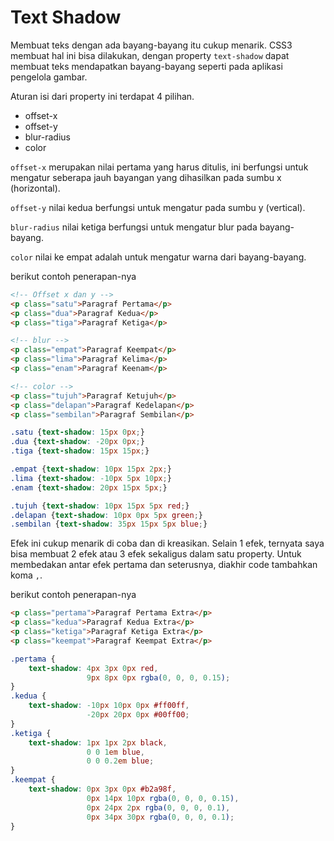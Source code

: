 # Text Shadow

Membuat teks dengan ada bayang-bayang itu cukup menarik. CSS3 membuat hal ini bisa dilakukan, dengan property `text-shadow` dapat membuat teks mendapatkan bayang-bayang seperti pada aplikasi pengelola gambar.

Aturan isi dari property ini terdapat 4 pilihan.

- offset-x
- offset-y
- blur-radius
- color

`offset-x` merupakan nilai pertama yang harus ditulis, ini berfungsi untuk mengatur seberapa jauh bayangan yang dihasilkan pada sumbu x (horizontal).

`offset-y` nilai kedua berfungsi untuk mengatur pada sumbu y (vertical).

`blur-radius` nilai ketiga berfungsi untuk mengatur blur pada bayang-bayang.

`color` nilai ke empat adalah untuk mengatur warna dari bayang-bayang.

berikut contoh penerapan-nya

```html
<!-- Offset x dan y -->
<p class="satu">Paragraf Pertama</p>
<p class="dua">Paragraf Kedua</p>
<p class="tiga">Paragraf Ketiga</p>

<!-- blur -->
<p class="empat">Paragraf Keempat</p>
<p class="lima">Paragraf Kelima</p>
<p class="enam">Paragraf Keenam</p>

<!-- color -->
<p class="tujuh">Paragraf Ketujuh</p>
<p class="delapan">Paragraf Kedelapan</p>
<p class="sembilan">Paragraf Sembilan</p>
```

```css
.satu {text-shadow: 15px 0px;}
.dua {text-shadow: -20px 0px;}
.tiga {text-shadow: 15px 15px;}

.empat {text-shadow: 10px 15px 2px;}
.lima {text-shadow: -10px 5px 10px;}
.enam {text-shadow: 20px 15px 5px;}

.tujuh {text-shadow: 10px 15px 5px red;}
.delapan {text-shadow: 10px 0px 5px green;}
.sembilan {text-shadow: 35px 15px 5px blue;}
```

Efek ini cukup menarik di coba dan di kreasikan. Selain 1 efek, ternyata saya bisa membuat 2 efek atau 3 efek sekaligus dalam satu property. Untuk membedakan antar efek pertama dan seterusnya, diakhir code tambahkan koma `,`.

berikut contoh penerapan-nya

```html
<p class="pertama">Paragraf Pertama Extra</p>
<p class="kedua">Paragraf Kedua Extra</p>
<p class="ketiga">Paragraf Ketiga Extra</p>
<p class="keempat">Paragraf Keempat Extra</p>
```

```css
.pertama {
    text-shadow: 4px 3px 0px red,
                 9px 8px 0px rgba(0, 0, 0, 0.15);
}
.kedua {
    text-shadow: -10px 10px 0px #ff00ff,
                 -20px 20px 0px #00ff00;
}
.ketiga {
    text-shadow: 1px 1px 2px black,
                 0 0 1em blue,
                 0 0 0.2em blue;
}
.keempat {
    text-shadow: 0px 3px 0px #b2a98f,
                 0px 14px 10px rgba(0, 0, 0, 0.15),
                 0px 24px 2px rgba(0, 0, 0, 0.1),
                 0px 34px 30px rgba(0, 0, 0, 0.1);
}
```